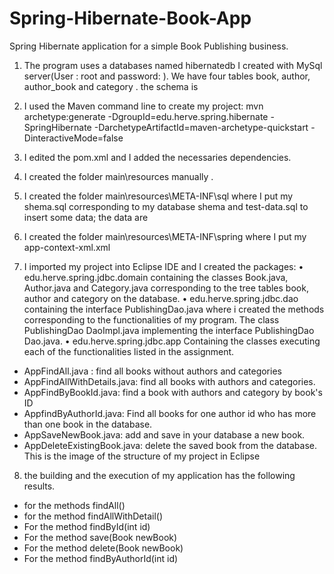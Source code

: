 # Spring-Hibernate-Book-App
Spring Hibernate application for a simple Book Publishing business.

1. The program uses a databases named hibernatedb I created with MySql server(User : root and
password: ). We have four tables book, author, author_book and category . the schema is
2. I used the Maven command line to create my project:
mvn archetype:generate -DgroupId=edu.herve.spring.hibernate -SpringHibernate
-DarchetypeArtifactId=maven-archetype-quickstart -DinteractiveMode=false
3. I edited the pom.xml and I added the necessaries dependencies.
4. I created the folder main\resources manually .
5. I created the folder main\resources\META-INF\sql where I put my shema.sql corresponding to
my database shema and test-data.sql to insert some data; the data are 

6. I created the folder main\resources\META-INF\spring where I put my app-context-xml.xml
7. I imported my project into Eclipse IDE and I created the packages:
• edu.herve.spring.jdbc.domain containing the classes Book.java, Author.java and
Category.java corresponding to the tree tables book, author and category on the database.
• edu.herve.spring.jdbc.dao containing the interface PublishingDao.java where i created the
methods corresponding to the functionalities of my program. The class PublishingDao
DaoImpl.java implementing the interface PublishingDao Dao.java.
• edu.herve.spring.jdbc.app Containing the classes executing each of the functionalities listed
in the assignment.
- AppFindAll.java : find all books without authors and categories
- AppFindAllWithDetails.java: find all books with authors and categories.
- AppFindByBookId.java: find a book with authors and category by book's ID
- AppfindByAuthorId.java: Find all books for one author id who has more than
one book in the database.
- AppSaveNewBook.java: add and save in your database a new book.
- AppDeleteExistingBook.java: delete the saved book from the database.
This is the image of the structure of my project in Eclipse
8. the building and the execution of my application has the following results.
- for the methods findAll()
- for the method findAllWithDetail()
- For the method findById(int id)
- For the method save(Book newBook)
- For the method delete(Book newBook)
- For the method findByAuthorId(int id)
